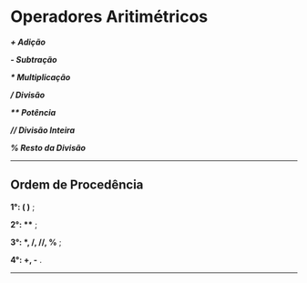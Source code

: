 # Operadores Aritimétricos

***+ Adição***

***- Subtração***

___* Multiplicação___

___/ Divisão___

___** Potência___

___// Divisão Inteira___

___% Resto  da Divisão___

---

## Ordem de Procedência

__1°: ( )__ ;

__2°: **__ ;

__3°: *, /, //, %__ ;

__4°: +, -__ .

---
